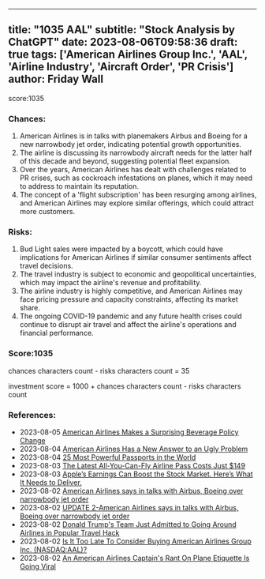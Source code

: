
---
title: "1035 AAL"
subtitle: "Stock Analysis by ChatGPT"
date: 2023-08-06T09:58:36
draft: true
tags: ['American Airlines Group Inc.', 'AAL', 'Airline Industry', 'Aircraft Order', 'PR Crisis']
author: Friday Wall
---

score:1035
### Chances:
1. American Airlines is in talks with planemakers Airbus and Boeing for a new narrowbody jet order, indicating potential growth opportunities.
2. The airline is discussing its narrowbody aircraft needs for the latter half of this decade and beyond, suggesting potential fleet expansion.
3. Over the years, American Airlines has dealt with challenges related to PR crises, such as cockroach infestations on planes, which it may need to address to maintain its reputation.
4. The concept of a 'flight subscription' has been resurging among airlines, and American Airlines may explore similar offerings, which could attract more customers.
### Risks:
1. Bud Light sales were impacted by a boycott, which could have implications for American Airlines if similar consumer sentiments affect travel decisions.
2. The travel industry is subject to economic and geopolitical uncertainties, which may impact the airline's revenue and profitability.
3. The airline industry is highly competitive, and American Airlines may face pricing pressure and capacity constraints, affecting its market share.
4. The ongoing COVID-19 pandemic and any future health crises could continue to disrupt air travel and affect the airline's operations and financial performance.
### Score:1035
chances characters count - risks characters count = 35

investment score = 1000 + chances characters count - risks characters count
### References:
- 2023-08-05 [American Airlines Makes a Surprising Beverage Policy Change](https://finance.yahoo.com/m/586ec506-e609-3b13-9dee-9c9482bb4c44/american-airlines-makes-a.html?.tsrc=rss)
- 2023-08-04 [American Airlines Has a New Answer to an Ugly Problem](https://finance.yahoo.com/m/39965659-a112-3202-bc59-6a42cc3b3068/american-airlines-has-a-new.html?.tsrc=rss)
- 2023-08-04 [25 Most Powerful Passports in the World](https://finance.yahoo.com/news/25-most-powerful-passports-world-124043844.html?.tsrc=rss)
- 2023-08-03 [The Latest All-You-Can-Fly Airline Pass Costs Just $149](https://finance.yahoo.com/m/1ad51169-73d7-31f8-bff3-da278b62777e/the-latest-all-you-can-fly.html?.tsrc=rss)
- 2023-08-03 [Apple’s Earnings Can Boost the Stock Market. Here’s What It Needs to Deliver.](https://finance.yahoo.com/m/33015e04-2400-318b-9d23-5501ff4c7267/apple%E2%80%99s-earnings-can-boost.html?.tsrc=rss)
- 2023-08-02 [American Airlines says in talks with Airbus, Boeing over narrowbody jet order](https://finance.yahoo.com/news/american-airlines-says-talks-airbus-151557858.html?.tsrc=rss)
- 2023-08-02 [UPDATE 2-American Airlines says in talks with Airbus, Boeing over narrowbody jet order](https://finance.yahoo.com/news/1-american-airlines-talks-airbus-142622224.html?.tsrc=rss)
- 2023-08-02 [Donald Trump's Team Just Admitted to Going Around Airlines in Popular Travel Hack](https://finance.yahoo.com/m/cab26401-1d4b-3bcb-87cd-67128bc39c03/donald-trump%27s-team-just.html?.tsrc=rss)
- 2023-08-02 [Is It Too Late To Consider Buying American Airlines Group Inc. (NASDAQ:AAL)?](https://finance.yahoo.com/news/too-consider-buying-american-airlines-113344020.html?.tsrc=rss)
- 2023-08-02 [An American Airlines Captain's Rant On Plane Etiquette Is Going Viral](https://finance.yahoo.com/m/e9789b7f-d33c-3745-9b2f-6d7e0d534f0d/an-american-airlines.html?.tsrc=rss)


                